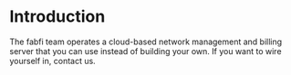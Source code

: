 # Introduction #

The fabfi team operates a cloud-based network management and billing server that you can use instead of building your own.  If you want to wire yourself in, contact us.